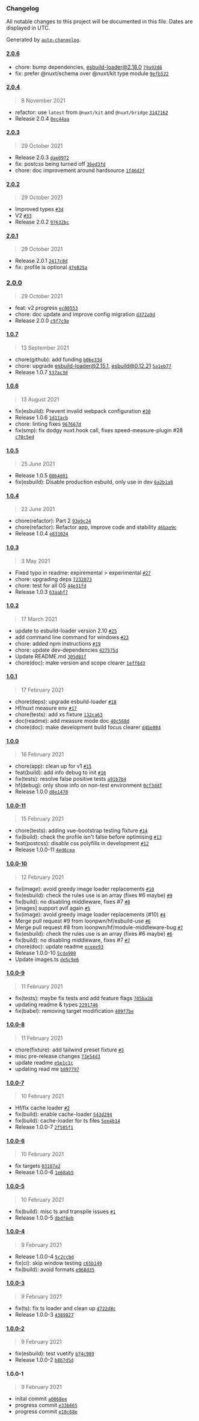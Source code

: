 ### Changelog

All notable changes to this project will be documented in this file. Dates are displayed in UTC.

Generated by [`auto-changelog`](https://github.com/CookPete/auto-changelog).

#### [2.0.6](https://github.com/harlan-zw/nuxt-webpack-optimisations/compare/2.0.4...2.0.6)

- chore: bump dependencies, esbuild-loader@2.18.0 [`79a92d6`](https://github.com/harlan-zw/nuxt-webpack-optimisations/commit/79a92d69996e9589080fbdbf79302676af826f53)
- fix: prefer @nuxt/schema over @nuxt/kit type module [`9efb522`](https://github.com/harlan-zw/nuxt-webpack-optimisations/commit/9efb522a3b802730280955ec963ee9e9ff5b43dd)

#### [2.0.4](https://github.com/harlan-zw/nuxt-webpack-optimisations/compare/2.0.3...2.0.4)

> 8 November 2021

- refactor: use `latest` from `@nuxt/kit` and `@nuxt/bridge` [`3147162`](https://github.com/harlan-zw/nuxt-webpack-optimisations/commit/3147162072c84f9f2c0b2ef1513d83c44d38a8ee)
- Release 2.0.4 [`0ec44aa`](https://github.com/harlan-zw/nuxt-webpack-optimisations/commit/0ec44aae91c928e02b1f512ab48475643635c3b6)

#### [2.0.3](https://github.com/harlan-zw/nuxt-webpack-optimisations/compare/2.0.2...2.0.3)

> 29 October 2021

- Release 2.0.3 [`dae0972`](https://github.com/harlan-zw/nuxt-webpack-optimisations/commit/dae097232c694bc5e9e1edaea0f371a5c0678712)
- fix: postcss being turned off [`36ed3fd`](https://github.com/harlan-zw/nuxt-webpack-optimisations/commit/36ed3fd061b2d9e961ccee2f36e26bb50977f1e5)
- chore: doc improvement around hardsource [`1f46d2f`](https://github.com/harlan-zw/nuxt-webpack-optimisations/commit/1f46d2f2c336b47d4799fee7353d9795aca2d247)

#### [2.0.2](https://github.com/harlan-zw/nuxt-webpack-optimisations/compare/2.0.1...2.0.2)

> 29 October 2021

- Improved types [`#34`](https://github.com/harlan-zw/nuxt-webpack-optimisations/pull/34)
- V2 [`#33`](https://github.com/harlan-zw/nuxt-webpack-optimisations/pull/33)
- Release 2.0.2 [`97632bc`](https://github.com/harlan-zw/nuxt-webpack-optimisations/commit/97632bc30bc3dae6c6833d91a118089dbaf9e823)

#### [2.0.1](https://github.com/harlan-zw/nuxt-webpack-optimisations/compare/2.0.0...2.0.1)

> 29 October 2021

- Release 2.0.1 [`2417c8d`](https://github.com/harlan-zw/nuxt-webpack-optimisations/commit/2417c8db217e3ecb7c3842883b382b5bd5d23c3c)
- fix: profile is optional [`47e825a`](https://github.com/harlan-zw/nuxt-webpack-optimisations/commit/47e825a528c9b77767500bc4763a0fdf7978c95b)

### [2.0.0](https://github.com/harlan-zw/nuxt-webpack-optimisations/compare/1.0.7...2.0.0)

> 29 October 2021

- feat: v2 progress [`ec00553`](https://github.com/harlan-zw/nuxt-webpack-optimisations/commit/ec005532998ac249f89be614c9a1a79a9d36bc04)
- chore: doc update and improve config migration [`d372a9d`](https://github.com/harlan-zw/nuxt-webpack-optimisations/commit/d372a9d7b8587e5615b853064beb16099309459b)
- Release 2.0.0 [`c9f7c9e`](https://github.com/harlan-zw/nuxt-webpack-optimisations/commit/c9f7c9eb9f15c3885f0404c17313e5ceef8a7d00)

#### [1.0.7](https://github.com/harlan-zw/nuxt-webpack-optimisations/compare/1.0.6...1.0.7)

> 13 September 2021

- chore(github): add funding [`b0be33d`](https://github.com/harlan-zw/nuxt-webpack-optimisations/commit/b0be33d71647da279514f456e88d508dd213230d)
- chore: upgrade esbuild-loader@2.15.1, esbuild@0.12.21 [`5a1eb77`](https://github.com/harlan-zw/nuxt-webpack-optimisations/commit/5a1eb7777a538d5923aecb01b4b3f440b5534edb)
- Release 1.0.7 [`537ac3d`](https://github.com/harlan-zw/nuxt-webpack-optimisations/commit/537ac3df4646f78940bd8d76824d7895fd1a7fb6)

#### [1.0.6](https://github.com/harlan-zw/nuxt-webpack-optimisations/compare/1.0.5...1.0.6)

> 13 August 2021

- fix(esbuild): Prevent invalid webpack configuration [`#30`](https://github.com/harlan-zw/nuxt-webpack-optimisations/pull/30)
- Release 1.0.6 [`1d11acb`](https://github.com/harlan-zw/nuxt-webpack-optimisations/commit/1d11acbf2ef4bde4e25b07cf9156290541784471)
- chore: linting fixes [`967667d`](https://github.com/harlan-zw/nuxt-webpack-optimisations/commit/967667df72a2b22e174f739e4125463858c03c84)
- fix(smp): fix dodgy nuxt.hook call, fixes speed-measure-plugin #28 [`c70c5ed`](https://github.com/harlan-zw/nuxt-webpack-optimisations/commit/c70c5edf98e2dfd915a8d797174fe6c3c8cd72f5)

#### [1.0.5](https://github.com/harlan-zw/nuxt-webpack-optimisations/compare/1.0.4...1.0.5)

> 25 June 2021

- Release 1.0.5 [`00b4d01`](https://github.com/harlan-zw/nuxt-webpack-optimisations/commit/00b4d0140d15262d5476e62d8dd103f3b727a74b)
- fix(esbuild): Disable production esbuild, only use in dev [`6a2b1a8`](https://github.com/harlan-zw/nuxt-webpack-optimisations/commit/6a2b1a83c9d2ed0a6787d836d079c0dac7d40a37)

#### [1.0.4](https://github.com/harlan-zw/nuxt-webpack-optimisations/compare/1.0.3...1.0.4)

> 22 June 2021

- chore(refactor): Part 2 [`93e9c24`](https://github.com/harlan-zw/nuxt-webpack-optimisations/commit/93e9c24a1445340ed9bfec7b344b6e250d4225d2)
- chore(refactor): Refactor app, improve code and stability [`46bae9c`](https://github.com/harlan-zw/nuxt-webpack-optimisations/commit/46bae9ca3b383e172dced2befea120bce9c5654b)
- Release 1.0.4 [`e831024`](https://github.com/harlan-zw/nuxt-webpack-optimisations/commit/e831024184f9396ec9b6a4ef4e3c622d8298675e)

#### [1.0.3](https://github.com/harlan-zw/nuxt-webpack-optimisations/compare/1.0.2...1.0.3)

> 3 May 2021

- Fixed typo in readme: expiremental &gt; experimental [`#27`](https://github.com/harlan-zw/nuxt-webpack-optimisations/pull/27)
- chore: upgrading deps [`7232073`](https://github.com/harlan-zw/nuxt-webpack-optimisations/commit/72320737228daa58e048c047537efd846178b795)
- chore: test for all OS [`44e31fd`](https://github.com/harlan-zw/nuxt-webpack-optimisations/commit/44e31fd1e43d7481ee459eab04c06f03a15ee3e5)
- Release 1.0.3 [`63aabf7`](https://github.com/harlan-zw/nuxt-webpack-optimisations/commit/63aabf75cebacb8b1b74a30e8f90ed1a9bb2b56f)

#### [1.0.2](https://github.com/harlan-zw/nuxt-webpack-optimisations/compare/1.0.1...1.0.2)

> 17 March 2021

- update to esbuild-loader version 2.10 [`#25`](https://github.com/harlan-zw/nuxt-webpack-optimisations/pull/25)
- add command line command for windows [`#23`](https://github.com/harlan-zw/nuxt-webpack-optimisations/pull/23)
- chore: added npm instructions [`#19`](https://github.com/harlan-zw/nuxt-webpack-optimisations/pull/19)
- chore: update dev-dependencies [`427575d`](https://github.com/harlan-zw/nuxt-webpack-optimisations/commit/427575dcac76638c7344bb9f014fbdf1de5c2a3c)
- Update README.md [`305d81f`](https://github.com/harlan-zw/nuxt-webpack-optimisations/commit/305d81fd02624c5311ab1da4841a7f608b52f5b1)
- chore(doc): make version and scope clearer [`1eff6d3`](https://github.com/harlan-zw/nuxt-webpack-optimisations/commit/1eff6d3ac833583a9f970d1979abf6f64062189e)

#### [1.0.1](https://github.com/harlan-zw/nuxt-webpack-optimisations/compare/1.0.0...1.0.1)

> 17 February 2021

- chore(deps): upgrade esbuild-loader [`#18`](https://github.com/harlan-zw/nuxt-webpack-optimisations/pull/18)
- Hf/nuxt measure env [`#17`](https://github.com/harlan-zw/nuxt-webpack-optimisations/pull/17)
- chore(tests): add xs fixture [`132ca63`](https://github.com/harlan-zw/nuxt-webpack-optimisations/commit/132ca6350feb01d28088c0a03d25623b5f303d84)
- doc(readme): add measure mode doc [`40c568d`](https://github.com/harlan-zw/nuxt-webpack-optimisations/commit/40c568d531a714b596b758ab1e7567e3c56704de)
- chore(doc): make development build focus clearer [`d4be804`](https://github.com/harlan-zw/nuxt-webpack-optimisations/commit/d4be804e6c66d875fc531a4f76a67d33b8143858)

#### [1.0.0](https://github.com/harlan-zw/nuxt-webpack-optimisations/compare/1.0.0-11...1.0.0)

> 16 February 2021

- chore(app): clean up for v1 [`#15`](https://github.com/harlan-zw/nuxt-webpack-optimisations/pull/15)
- feat(build): add info debug to init [`#16`](https://github.com/harlan-zw/nuxt-webpack-optimisations/pull/16)
- fix(tests): resolve false positive tests [`a91b7b4`](https://github.com/harlan-zw/nuxt-webpack-optimisations/commit/a91b7b4c476f0d096c21381e2bec995377516403)
- hf(debug): only show info on non-test environment [`0cf3ddf`](https://github.com/harlan-zw/nuxt-webpack-optimisations/commit/0cf3ddfe34c5a284d7511f4c18850dcf37165198)
- Release 1.0.0 [`d8e1470`](https://github.com/harlan-zw/nuxt-webpack-optimisations/commit/d8e147025ce9d27ec62bca201820972b9a48b73a)

#### [1.0.0-11](https://github.com/harlan-zw/nuxt-webpack-optimisations/compare/1.0.0-10...1.0.0-11)

> 15 February 2021

- chore(tests): adding vue-bootstrap testing fixture [`#14`](https://github.com/harlan-zw/nuxt-webpack-optimisations/pull/14)
- fix(build): check the profile isn't false before optimising [`#13`](https://github.com/harlan-zw/nuxt-webpack-optimisations/pull/13)
- feat(postcss): disable css polyfills in development [`#12`](https://github.com/harlan-zw/nuxt-webpack-optimisations/pull/12)
- Release 1.0.0-11 [`4ed6cea`](https://github.com/harlan-zw/nuxt-webpack-optimisations/commit/4ed6cea3201a8d46a367e76338f44199e4eac1a0)

#### [1.0.0-10](https://github.com/harlan-zw/nuxt-webpack-optimisations/compare/1.0.0-9...1.0.0-10)

> 12 February 2021

- fix(image): avoid greedy image loader replacements [`#10`](https://github.com/harlan-zw/nuxt-webpack-optimisations/pull/10)
- fix(esbuild): check the rules use is an array (fixes #6 maybe) [`#9`](https://github.com/harlan-zw/nuxt-webpack-optimisations/pull/9)
- fix(build): no disabling middleware, fixes #7 [`#8`](https://github.com/harlan-zw/nuxt-webpack-optimisations/pull/8)
- [images] support avif again [`#5`](https://github.com/harlan-zw/nuxt-webpack-optimisations/pull/5)
- fix(image): avoid greedy image loader replacements (#10) [`#4`](https://github.com/harlan-zw/nuxt-webpack-optimisations/issues/4)
- Merge pull request #9 from loonpwn/hf/esbuild-use [`#6`](https://github.com/harlan-zw/nuxt-webpack-optimisations/issues/6)
- Merge pull request #8 from loonpwn/hf/module-middleware-bug [`#7`](https://github.com/harlan-zw/nuxt-webpack-optimisations/issues/7)
- fix(esbuild): check the rules use is an array (fixes #6 maybe) [`#6`](https://github.com/harlan-zw/nuxt-webpack-optimisations/issues/6)
- fix(build): no disabling middleware, fixes #7 [`#7`](https://github.com/harlan-zw/nuxt-webpack-optimisations/issues/7)
- chore(doc): update readme [`eceee93`](https://github.com/harlan-zw/nuxt-webpack-optimisations/commit/eceee933aed3b7b7fe128edf80277c814bec07fb)
- Release 1.0.0-10 [`5cda900`](https://github.com/harlan-zw/nuxt-webpack-optimisations/commit/5cda900bc9781828fc04c1b6f2c7ce77133d7d32)
- Update images.ts [`de5c9e6`](https://github.com/harlan-zw/nuxt-webpack-optimisations/commit/de5c9e623dd0359fcb2c05d757d23892988e2eee)

#### [1.0.0-9](https://github.com/harlan-zw/nuxt-webpack-optimisations/compare/1.0.0-8...1.0.0-9)

> 11 February 2021

- fix(tests): maybe fix tests and add feature flags [`705ba28`](https://github.com/harlan-zw/nuxt-webpack-optimisations/commit/705ba28d7f56a9415bee2bae73d0bd40be3260f6)
- updating readme & types [`2291746`](https://github.com/harlan-zw/nuxt-webpack-optimisations/commit/22917464798651bd74365b279fd0c4715a2a7d20)
- fix(babel): removing target modification [`409f7be`](https://github.com/harlan-zw/nuxt-webpack-optimisations/commit/409f7bee4143b9877fe91e80de9313f0f0da228a)

#### [1.0.0-8](https://github.com/harlan-zw/nuxt-webpack-optimisations/compare/1.0.0-7...1.0.0-8)

> 11 February 2021

- chore(fixture): add tailwind preset fixture [`#3`](https://github.com/harlan-zw/nuxt-webpack-optimisations/pull/3)
- misc pre-release changes [`73e54d3`](https://github.com/harlan-zw/nuxt-webpack-optimisations/commit/73e54d3744c9104da7c8df83fef9f0632dacbbf2)
- update readme [`e5e1c1c`](https://github.com/harlan-zw/nuxt-webpack-optimisations/commit/e5e1c1c5e027bad2ddfdc1f26ab83384ca4da604)
- updating read me [`b897797`](https://github.com/harlan-zw/nuxt-webpack-optimisations/commit/b897797ac45b335b8ac71ae3d08c1358c00d49ca)

#### [1.0.0-7](https://github.com/harlan-zw/nuxt-webpack-optimisations/compare/1.0.0-6...1.0.0-7)

> 10 February 2021

- Hf/fix cache loader [`#2`](https://github.com/harlan-zw/nuxt-webpack-optimisations/pull/2)
- fix(build): enable cache-loader [`543d294`](https://github.com/harlan-zw/nuxt-webpack-optimisations/commit/543d29470c4033ed67b41fc4dc15c3bce6fd18f1)
- fix(build): cache-loader for ts files [`5ee4b14`](https://github.com/harlan-zw/nuxt-webpack-optimisations/commit/5ee4b14af9b27b1c0559410ea79831c1013c766f)
- Release 1.0.0-7 [`2f585f1`](https://github.com/harlan-zw/nuxt-webpack-optimisations/commit/2f585f1d18ab25d7bd7f7749a60806d4b8b7a07e)

#### [1.0.0-6](https://github.com/harlan-zw/nuxt-webpack-optimisations/compare/1.0.0-5...1.0.0-6)

> 10 February 2021

- fix targets [`03107a2`](https://github.com/harlan-zw/nuxt-webpack-optimisations/commit/03107a23790a0a0856da6c0598bc89554d858fe4)
- Release 1.0.0-6 [`1e68ab5`](https://github.com/harlan-zw/nuxt-webpack-optimisations/commit/1e68ab50115a4bcf1e02bdaa857907226dd109ce)

#### [1.0.0-5](https://github.com/harlan-zw/nuxt-webpack-optimisations/compare/1.0.0-4...1.0.0-5)

> 10 February 2021

- fix(build): misc ts and transpile issues [`#1`](https://github.com/harlan-zw/nuxt-webpack-optimisations/pull/1)
- Release 1.0.0-5 [`dbdf8eb`](https://github.com/harlan-zw/nuxt-webpack-optimisations/commit/dbdf8eb5b8b2ca4f7ecd90accfc744a0e9b62b2d)

#### [1.0.0-4](https://github.com/harlan-zw/nuxt-webpack-optimisations/compare/1.0.0-3...1.0.0-4)

> 9 February 2021

- Release 1.0.0-4 [`5c2ccbd`](https://github.com/harlan-zw/nuxt-webpack-optimisations/commit/5c2ccbd2fbf8dd0e12baac61ae904886afc236ba)
- fix(ci): skip window testing [`c65b149`](https://github.com/harlan-zw/nuxt-webpack-optimisations/commit/c65b149c70b068f3b25fd18e3079e195b2764173)
- fix(build): avoid formats [`e968d35`](https://github.com/harlan-zw/nuxt-webpack-optimisations/commit/e968d35a442e48763dc237f4eee8b996b14039ba)

#### [1.0.0-3](https://github.com/harlan-zw/nuxt-webpack-optimisations/compare/1.0.0-2...1.0.0-3)

> 9 February 2021

- fix(ts): fix ts loader and clean up [`d722d8c`](https://github.com/harlan-zw/nuxt-webpack-optimisations/commit/d722d8ccc8b79aa61ed0148eb82f385297d15061)
- Release 1.0.0-3 [`4389827`](https://github.com/harlan-zw/nuxt-webpack-optimisations/commit/4389827d73a213d6f54696cbb261b8ab3166c653)

#### [1.0.0-2](https://github.com/harlan-zw/nuxt-webpack-optimisations/compare/1.0.0-1...1.0.0-2)

> 9 February 2021

- fix(esbuild): test vuetify [`b74c989`](https://github.com/harlan-zw/nuxt-webpack-optimisations/commit/b74c98946f8d670c9484c092d2aa7246f00f6c30)
- Release 1.0.0-2 [`b8b7d5d`](https://github.com/harlan-zw/nuxt-webpack-optimisations/commit/b8b7d5d01ce1db2d755188f97846c4da99e2f142)

#### 1.0.0-1

> 9 February 2021

- inital commit [`a0068ee`](https://github.com/harlan-zw/nuxt-webpack-optimisations/commit/a0068ee41fa40addfa6a60caa6f19be3b5fa0497)
- progress commit [`e33b665`](https://github.com/harlan-zw/nuxt-webpack-optimisations/commit/e33b6659b10f59c6bfb5671a92ea985e001bcdd9)
- progress commit [`e18c68e`](https://github.com/harlan-zw/nuxt-webpack-optimisations/commit/e18c68ecaf3f6eb1e677300c723dca469868412b)
